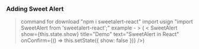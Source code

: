 ### Adding Sweet Alert 
  >command for download "npm i sweetalert-react"
  >import usign "import SweetAlert from 'sweetalert-react';"
  >example - > ( < SweetAlert
        show={this.state.show}
        title="Demo"
        text="SweetAlert in React"
        onConfirm={() => this.setState({ show: false })}
      />)
